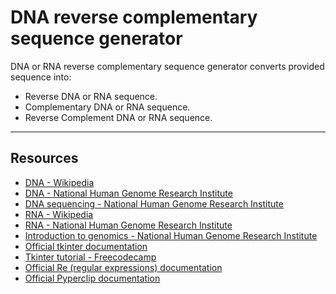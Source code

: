 # DNA reverse complementary sequence generator
DNA or RNA reverse complementary sequence generator converts provided sequence into:
  - Reverse DNA or RNA sequence.
  - Complementary DNA or RNA sequence.
  - Reverse Complement DNA or RNA sequence.

---

## Resources

- [DNA - Wikipedia](https://en.wikipedia.org/wiki/DNA)
- [DNA - National Human Genome Research Institute](https://www.genome.gov/about-genomics/fact-sheets/Deoxyribonucleic-Acid-Fact-Sheet)
- [DNA sequencing - National Human Genome Research Institute](https://www.genome.gov/about-genomics/fact-sheets/DNA-Sequencing-Fact-Sheet)
- [RNA - Wikipedia](https://en.wikipedia.org/wiki/RNA)
- [RNA - National Human Genome Research Institute](https://www.genome.gov/genetics-glossary/RNA-Ribonucleic-Acid)
- [Introduction to genomics - National Human Genome Research Institute](https://www.genome.gov/about-genomics/fact-sheets/Deoxyribonucleic-Acid-Fact-Sheet)
- [Official tkinter documentation](https://docs.python.org/3/library/tkinter.html)
- [Tkinter tutorial - Freecodecamp](https://www.youtube.com/watch?v=YXPyB4XeYLA&t=4768s)
- [Official Re (regular expressions) documentation](https://docs.python.org/3/library/re.html)
- [Official Pyperclip documentation](https://pyperclip.readthedocs.io/en/latest/)
